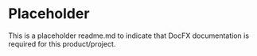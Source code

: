 # Placeholder

This is a placeholder readme.md to indicate that DocFX documentation is required for this product/project.

